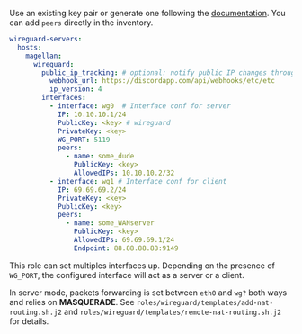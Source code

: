 Use an existing key pair or generate one following the [documentation](https://www.wireguard.com/quickstart/). You can add `peers` directly in the inventory. 

```yaml
wireguard-servers:
  hosts:
    magellan:
      wireguard:
        public_ip_tracking: # optional: notify public IP changes through a discord webhook
          webhook_url: https://discordapp.com/api/webhooks/etc/etc
          ip_version: 4
        interfaces:
          - interface: wg0  # Interface conf for server
            IP: 10.10.10.1/24
            PublicKey: <key> # wireguard
            PrivateKey: <key>
            WG_PORT: 5119
            peers: 
              - name: some_dude
                PublicKey: <key>
                AllowedIPs: 10.10.10.2/32
          - interface: wg1 # Interface conf for client
            IP: 69.69.69.2/24
            PrivateKey: <key>
            PublicKey: <key>
            peers:
              - name: some_WANserver
                PublicKey: <key>
                AllowedIPs: 69.69.69.1/24
                Endpoint: 88.88.88.88:9149
```

This role can set multiples interfaces up. Depending on the presence of `WG_PORT`, the configured interface will act as a server or a client.  

In server mode, packets forwarding is set between `eth0` and `wg?` both ways and relies on **MASQUERADE**. See `roles/wireguard/templates/add-nat-routing.sh.j2` and `roles/wireguard/templates/remote-nat-routing.sh.j2` for details. 